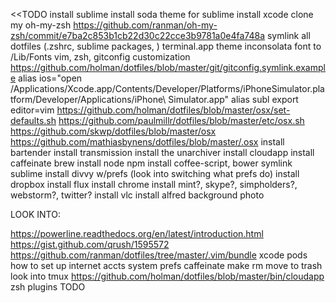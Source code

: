 <<TODO
install sublime
install soda theme for sublime
install xcode
clone my oh-my-zsh https://github.com/ranman/oh-my-zsh/commit/e7ba2c853b1cb22d30c22cce3b9781a0e4fa748a
symlink all dotfiles (.zshrc, sublime packages, )
terminal.app theme
inconsolata font to /Lib/Fonts
vim, zsh, gitconfig customization https://github.com/holman/dotfiles/blob/master/git/gitconfig.symlink.example
alias ios="open /Applications/Xcode.app/Contents/Developer/Platforms/iPhoneSimulator.platform/Developer/Applications/iPhone\ Simulator.app"
alias subl
export editor=vim
https://github.com/holman/dotfiles/blob/master/osx/set-defaults.sh https://github.com/paulmillr/dotfiles/blob/master/etc/osx.sh https://github.com/skwp/dotfiles/blob/master/osx https://github.com/mathiasbynens/dotfiles/blob/master/.osx
install bartender
install transmission
install the unarchiver
install cloudapp
install caffeinate
brew install node
npm install coffee-script, bower
symlink sublime
install divvy w/prefs (look into switching what prefs do)
install dropbox
install flux
install chrome
install mint?, skype?, simpholders?, webstorm?, twitter?
install vlc
install alfred
background photo





LOOK INTO:

https://powerline.readthedocs.org/en/latest/introduction.html https://gist.github.com/qrush/1595572 https://github.com/ranman/dotfiles/tree/master/.vim/bundle
xcode pods
how to set up internet accts system prefs
caffeinate
make rm move to trash
look into tmux
https://github.com/holman/dotfiles/blob/master/bin/cloudapp
zsh plugins
TODO